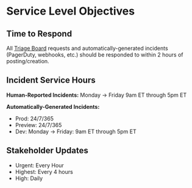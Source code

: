 # Service Level Objectives

## Time to Respond

All [Triage Board]() requests and automatically-generated incidents (PagerDuty, webhooks, etc.) should be responded to within 2 hours of posting/creation.

## Incident Service Hours

**Human-Reported Incidents:** Monday -> Friday 9am ET through 5pm ET

**Automatically-Generated Incidents:** 

- Prod: 24/7/365
- Preview: 24/7/365
- Dev: Monday -> Friday: 9am ET through 5pm ET

## Stakeholder Updates

- Urgent: Every Hour
- Highest: Every 4 hours
- High: Daily